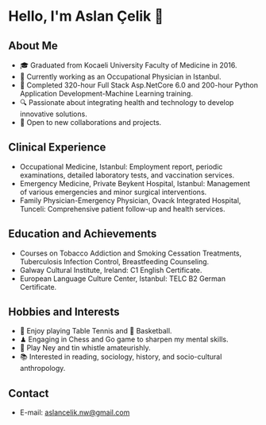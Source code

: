 # Hello, I'm Aslan Çelik 👋

## About Me
- 🎓 Graduated from Kocaeli University Faculty of Medicine in 2016.
- 💼 Currently working as an Occupational Physician in Istanbul.
- 🌱 Completed 320-hour Full Stack Asp.NetCore 6.0 and 200-hour Python Application Development-Machine Learning training.
- 🔍 Passionate about integrating health and technology to develop innovative solutions.
- 🤝 Open to new collaborations and projects.

## Clinical Experience
- Occupational Medicine, Istanbul: Employment report, periodic examinations, detailed laboratory tests, and vaccination services.
- Emergency Medicine, Private Beykent Hospital, Istanbul: Management of various emergencies and minor surgical interventions.
- Family Physician-Emergency Physician, Ovacık Integrated Hospital, Tunceli: Comprehensive patient follow-up and health services.

## Education and Achievements
- Courses on Tobacco Addiction and Smoking Cessation Treatments, Tuberculosis Infection Control, Breastfeeding Counseling.
- Galway Cultural Institute, Ireland: C1 English Certificate.
- European Language Culture Center, Istanbul: TELC B2 German Certificate.

## Hobbies and Interests
- 🏓 Enjoy playing Table Tennis and 🏀 Basketball.
- ♟ Engaging in Chess and Go game to sharpen my mental skills.
- 🎵 Play Ney and tin whistle amateurishly.
- 📚 Interested in reading, sociology, history, and socio-cultural anthropology.

## Contact
- E-mail: aslancelik.nw@gmail.com

